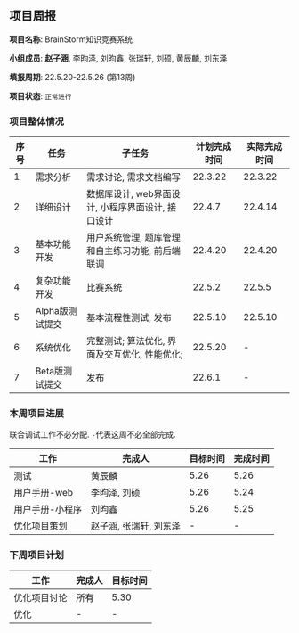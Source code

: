 ## 项目周报

**项目名称**: BrainStorm知识竞赛系统

**小组成员**: **赵子涵**, 李昀泽, 刘昀鑫, 张瑞轩, 刘硕, 黄辰麟, 刘东泽

**填报周期**: 22.5.20-22.5.26 (第13周)

**项目状态**: `正常进行`

### 项目整体情况

| 序号 | 任务            | 子任务                                            | 计划完成时间 | 实际完成时间 |
| ---- | --------------- | ------------------------------------------------- | ------------ | ------------ |
| 1    | 需求分析        | 需求讨论, 需求文档编写                            | 22.3.22      | 22.3.22      |
| 2    | 详细设计        | 数据库设计, web界面设计, 小程序界面设计, 接口设计 | 22.4.7       | 22.4.14      |
| 3    | 基本功能开发    | 用户系统管理, 题库管理和自主练习功能, 前后端联调  | 22.4.20      | 22.4.20      |
| 4    | 复杂功能开发    | 比赛系统                                          | 22.5.2       | 22.5.5       |
| 5    | Alpha版测试提交 | 基本流程性测试, 发布                              | 22.5.10      | 22.5.10      |
| 6    | 系统优化        | 完整测试; 算法优化, 界面及交互优化, 性能优化;     | 22.5.20      | -            |
| 7    | Beta版测试提交  | 发布                                              | 22.6.1       | -            |

### 本周项目进展

联合调试工作不必分配. `-`代表这周不必全部完成.

| 工作                           | 完成人        | 目标时间 | 完成时间 |
| ------------------------------ | ------------- | -------- | -------- |
| 测试 | 黄辰麟 | 5.26 |5.26  |
| 用户手册-web    | 李昀泽, 刘硕           | 5.26   | 5.24 |
| 用户手册-小程序 | 刘昀鑫                 | 5.26    | 5.25 |
| 优化项目策划 | 赵子涵, 张瑞轩, 刘东泽 | -        | - |


### 下周项目计划

| 工作         | 完成人 | 目标时间 |
| ------------ | ------ | -------- |
| 优化项目讨论 | 所有   | 5.30     |
| 优化         | -      | -        |



